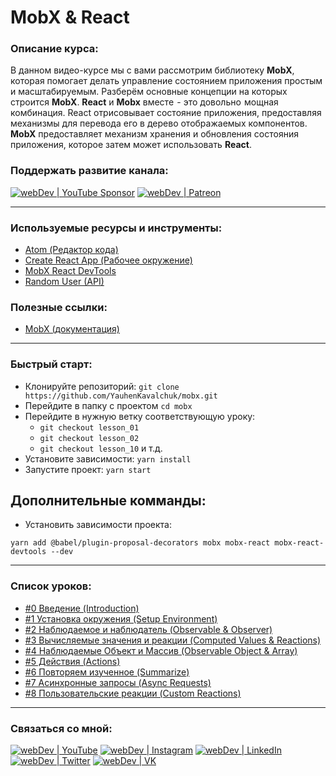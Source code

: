#  MobX & React

### Описание курса:
В данном видео-курсе мы с вами рассмотрим библиотеку **MobX**, которая помогает делать управление состоянием приложения простым и масштабируемым. Разберём основные концепции на которых строится **MobX**. **React** и **Mobx** вместе  - это довольно  мощная комбинация. React отрисовывает состояние приложения, предоставляя механизмы для перевода его в дерево отображаемых компонентов. **MobX** предоставляет механизм хранения и обновления состояния приложения, которое затем может использовать **React**.

### Поддержать развитие канала:
[<img alt="webDev | YouTube Sponsor" src="https://img.shields.io/badge/Become a sponsor-F70000.svg?&style=for-the-badge&logo=youtube&logoColor=fff" />][sponsor]
[<img alt="webDev | Patreon" src="https://img.shields.io/badge/Become a patron-EF6451.svg?&style=for-the-badge&logo=patreon&logoColor=fff" />][patron]

---

### Используемые ресурсы и инструменты:
- [Atom (Редактор кода)](https://atom.io/)
- [Create React App (Рабочее окружение)](https://github.com/facebook/create-react-app)
- [MobX React DevTools](https://github.com/mobxjs/mobx-react-devtools)
- [Random User (API)](https://randomuser.me)

### Полезные ссылки:
- [MobX (документация)](https://mobx.js.org/)

---

### Быстрый старт:
- Клонируйте репозиторий: `git clone https://github.com/YauhenKavalchuk/mobx.git`
- Перейдите в папку с проектом `cd mobx`
- Перейдите в нужную ветку соответствующую уроку:
  - `git checkout lesson_01`
  - `git checkout lesson_02`
  - `git checkout lesson_10` и т.д.
- Установите зависимости: `yarn install`
- Запустите проект: `yarn start`

## Дополнительные комманды:
- Установить зависимости проекта:

`yarn add @babel/plugin-proposal-decorators mobx mobx-react mobx-react-devtools --dev`

---

### Список уроков:
- [#0 Введение (Introduction)](https://youtu.be/SKy3vXLh8A8)
- [#1 Установка окружения (Setup Environment)](https://youtu.be/XLo987DV4uk)
- [#2 Наблюдаемое и наблюдатель (Observable & Observer)](https://youtu.be/B1Np7xzLG4o)
- [#3 Вычисляемые значения и реакции (Computed Values & Reactions)](https://youtu.be/EXsyEgNmDoI)
- [#4 Наблюдаемые Объект и Массив (Observable Object & Array)](https://youtu.be/hkvzZz3j3Lo)
- [#5 Действия (Actions)](https://youtu.be/tDjf6loGNSo)
- [#6 Повторяем изученное (Summarize)](https://youtu.be/P74GHpVxQSs)
- [#7 Асинхронные запросы (Async Requests)](https://youtu.be/6m8VJLjc1qg)
- [#8 Пользовательские реакции (Custom Reactions)](https://youtu.be/YBaDerUNQCw)

---

### Связаться со мной:
[<img alt="webDev | YouTube" src="https://img.shields.io/badge/youtube-FF0000.svg?&style=for-the-badge&logo=Instagram&logoColor=white" />][youtube]
[<img alt="webDev | Instagram" src="https://img.shields.io/badge/instagram-E4405F.svg?&style=for-the-badge&logo=Instagram&logoColor=white" />][instagram]
[<img alt="webDev | LinkedIn" src="https://img.shields.io/badge/linkedin-0077B5.svg?&style=for-the-badge&logo=linkedin&logoColor=white" />][linkedin]
[<img alt="webDev | Twitter" src="https://img.shields.io/badge/twitter-1DA1F2.svg?&style=for-the-badge&logo=Twitter&logoColor=white" />][twitter]
[<img alt="webDev | VK" src="https://img.shields.io/badge/vk-4680C2.svg?&style=for-the-badge&logo=Twitter&logoColor=white" />][vk]

[youtube]: https://youtube.com/YauhenKavalchuk
[instagram]: https://instagram.com/YauhenKavalchuk
[linkedin]: https://linkedin.com/in/YauhenKavalchuk
[vk]: https://vk.com/YauhenKavalchuk
[twitter]: https://twitter.com/YauhenKavalchuk
[sponsor]: https://www.youtube.com/channel/UCE9ODjNIkOHrnSdkYWLfYhg/join
[patron]: https://www.patreon.com/YauhenKavalchuk
